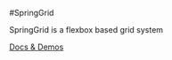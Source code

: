 #SpringGrid

SpringGrid is a flexbox based grid system

[Docs & Demos](https://pixelspring.github.io/SpringGrid/)